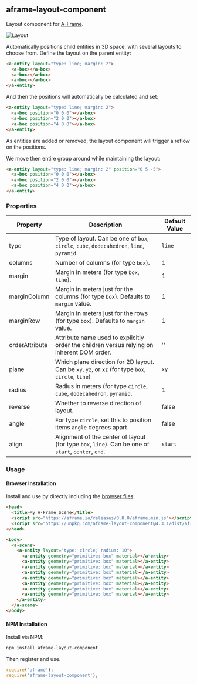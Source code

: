 ## aframe-layout-component

Layout component for [A-Frame](https://aframe.io).

![Layout](https://cloud.githubusercontent.com/assets/674727/21413536/eb325152-c7ac-11e6-8f1b-3a5f4714dfbe.png)

Automatically positions child entities in 3D space, with several layouts to
choose from. Define the layout on the parent entity:

```html
<a-entity layout="type: line; margin: 2">
  <a-box></a-box>
  <a-box></a-box>
  <a-box></a-box>
</a-entity>
```

And then the positions will automatically be calculated and set:

```html
<a-entity layout="type: line; margin: 2">
  <a-box position="0 0 0"></a-box>
  <a-box position="2 0 0"></a-box>
  <a-box position="4 0 0"></a-box>
</a-entity>
```

As entities are added or removed, the layout component will trigger a reflow on
the positions.

We move then entire group around while maintaining the layout:

```html
<a-entity layout="type: line; margin: 2" position="0 5 -5">
  <a-box position="0 0 0"></a-box>
  <a-box position="2 0 0"></a-box>
  <a-box position="4 0 0"></a-box>
</a-entity>
```

### Properties

| Property       | Description                                                                                         | Default Value |
|----------------|-----------------------------------------------------------------------------------------------------|---------------|
| type           | Type of layout. Can be one of `box`, `circle`, `cube`, `dodecahedron`, `line`, `pyramid`.           | `line`        |
| columns        | Number of columns (for type `box`).                                                                 | 1             |
| margin         | Margin in meters (for type `box`, `line`).                                                          | 1             |
| marginColumn   | Margin in meters just for the columns (for type `box`). Defaults to `margin` value.                 | 1             |
| marginRow      | Margin in meters just for the rows (for type `box`). Defaults to `margin` value.                    | 1             |
| orderAttribute | Attribute name used to explicitly order the children versus relying on inherent DOM order.          | ''            |
| plane          | Which plane direction for 2D layout. Can be `xy`, `yz`, or `xz` (for type `box`, `circle`, `line`)  | `xy`          |
| radius         | Radius in meters (for type `circle`, `cube`, `dodecahedron`, `pyramid`.                             | 1             |
| reverse        | Whether to reverse direction of layout.                                                             | false         |
| angle          | For type `circle`, set this to position items `angle` degrees apart                                 | false         |
| align          | Alignment of the center of layout (for type `box`, `line`). Can be one of `start`, `center`, `end`. | `start`       |

### Usage

#### Browser Installation

Install and use by directly including the [browser files](dist):

```html
<head>
  <title>My A-Frame Scene</title>
  <script src="https://aframe.io/releases/0.8.0/aframe.min.js"></script>
  <script src="https://unpkg.com/aframe-layout-component@4.3.1/dist/aframe-layout-component.min.js"></script>
</head>

<body>
  <a-scene>
    <a-entity layout="type: circle; radius: 10">
      <a-entity geometry="primitive: box" material></a-entity>
      <a-entity geometry="primitive: box" material></a-entity>
      <a-entity geometry="primitive: box" material></a-entity>
      <a-entity geometry="primitive: box" material></a-entity>
      <a-entity geometry="primitive: box" material></a-entity>
      <a-entity geometry="primitive: box" material></a-entity>
      <a-entity geometry="primitive: box" material></a-entity>
      <a-entity geometry="primitive: box" material></a-entity>
    </a-entity>
  </a-scene>
</body>
```

#### NPM Installation

Install via NPM:

```bash
npm install aframe-layout-component
```

Then register and use.

```js
require('aframe');
require('aframe-layout-component');
```
